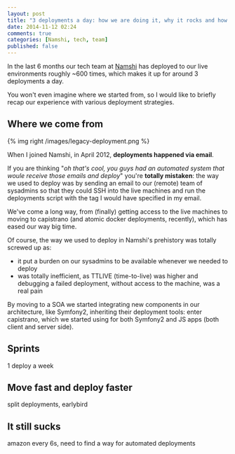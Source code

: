 ```yaml
---
layout: post
title: "3 deployments a day: how we are doing it, why it rocks and how it still sucks"
date: 2014-11-12 02:24
comments: true
categories: [Namshi, tech, team]
published: false
---
```


In the last 6 months our tech team at [Namshi](http://namshi.com)
has deployed to our live environments roughly ~600 times, which
makes it up for around 3 deployments a day.

You won't even imagine where we started from, so I would
like to briefly recap our experience with various deployment
strategies.

<!-- more -->

## Where we come from

{% img right /images/legacy-deployment.png %}

When I joined Namshi, in April 2012, **deployments happened
via email**.

If you are thinking "*oh that's cool, you guys
had an automated system that woule receive those emails
and deploy*" you're **totally mistaken**: the way we
used to deploy was by sending an email to our (remote)
team of sysadmins so that they could SSH into the live
machines and run the deployments script with the tag
I would have specified in my email.

We've come a long way, from (finally) getting access to
the live machines to moving to capistrano (and atomic 
docker deployments, recently), which has eased our way
big time.

Of course, the way we used to deploy in Namshi's prehistory
was totally screwed up as:

* it put a burden on our sysadmins to be available whenever we needed to deploy
* was totally inefficient, as TTLIVE (time-to-live) was higher and debugging a failed deployment, without access to the machine, was a real pain

By moving to a SOA we started integrating new components in
our architecture, like Symfony2, inheriting their
deployment tools: enter capistrano, which we started using
for both Symfony2 and JS apps (both client and server side).

## Sprints

1 deploy a week

## Move fast and deploy faster

split deployments, earlybird

## It still sucks

amazon every 6s, need to find a way for automated deployments
